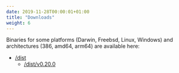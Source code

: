 ```yaml
---
date: 2019-11-28T00:00:01+01:00
title: "Downloads"
weight: 6
---
```


Binaries for some platforms (Darwin, Freebsd, Linux, Windows) and architectures (386, amd64, arm64) are available here:

- [/dist](/dist)
  - [/dist/v0.20.0](/dist/v0.20.0)

